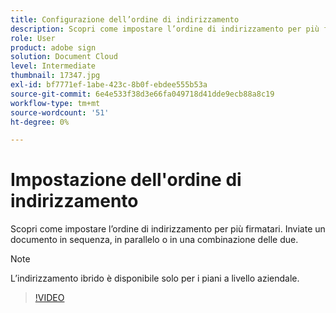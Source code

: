 ```yaml
---
title: Configurazione dell’ordine di indirizzamento
description: Scopri come impostare l’ordine di indirizzamento per più firmatari
role: User
product: adobe sign
solution: Document Cloud
level: Intermediate
thumbnail: 17347.jpg
exl-id: bf7771ef-1abe-423c-8b0f-ebdee555b53a
source-git-commit: 6e4e533f38d3e66fa049718d41dde9ecb88a8c19
workflow-type: tm+mt
source-wordcount: '51'
ht-degree: 0%

---
```


# Impostazione dell&#39;ordine di indirizzamento

Scopri come impostare l’ordine di indirizzamento per più firmatari. Inviate un documento in sequenza, in parallelo o in una combinazione delle due.

>[!NOTE]
>
>L’indirizzamento ibrido è disponibile solo per i piani a livello aziendale.

>[!VIDEO](https://video.tv.adobe.com/v/17347?hidetitle=true)
